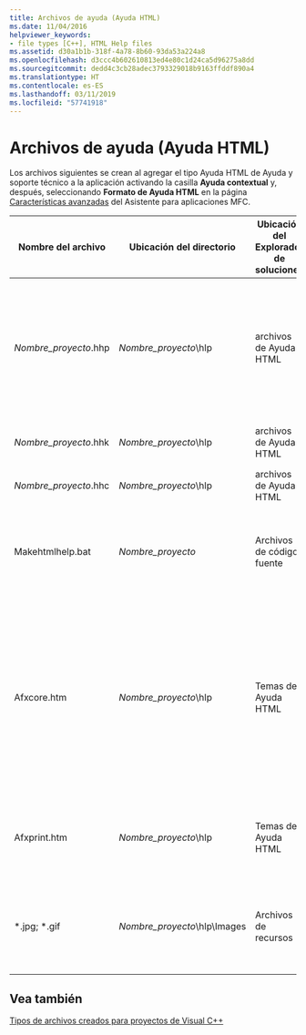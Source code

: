 ```yaml
---
title: Archivos de ayuda (Ayuda HTML)
ms.date: 11/04/2016
helpviewer_keywords:
- file types [C++], HTML Help files
ms.assetid: d30a1b1b-318f-4a78-8b60-93da53a224a8
ms.openlocfilehash: d3ccc4b602610813ed4e80c1d24ca5d96275a8dd
ms.sourcegitcommit: dedd4c3cb28adec3793329018b9163ffddf890a4
ms.translationtype: HT
ms.contentlocale: es-ES
ms.lasthandoff: 03/11/2019
ms.locfileid: "57741918"
---
```

# <a name="help-files-html-help"></a>Archivos de ayuda (Ayuda HTML)

Los archivos siguientes se crean al agregar el tipo Ayuda HTML de Ayuda y soporte técnico a la aplicación activando la casilla **Ayuda contextual** y, después, seleccionando **Formato de Ayuda HTML** en la página [Características avanzadas](../mfc/reference/advanced-features-mfc-application-wizard.md) del Asistente para aplicaciones MFC.

|Nombre del archivo|Ubicación del directorio|Ubicación del Explorador de soluciones|Descripción|
|---------------|------------------------|--------------------------------|-----------------|
|*Nombre_proyecto*.hhp|*Nombre_proyecto*\hlp|archivos de Ayuda HTML|El archivo de proyecto de ayuda. Contiene los datos necesarios para compilar los archivos de ayuda en un archivo .hxs o .chm.|
|*Nombre_proyecto*.hhk|*Nombre_proyecto*\hlp|archivos de Ayuda HTML|Contiene un índice de los temas de ayuda.|
|*Nombre_proyecto*.hhc|*Nombre_proyecto*\hlp|archivos de Ayuda HTML|El contenido del proyecto de ayuda.|
|Makehtmlhelp.bat|*Nombre_proyecto*|Archivos de código fuente|El sistema los usa para compilar el proyecto de ayuda cuando se compila el proyecto.|
|Afxcore.htm|*Nombre_proyecto*\hlp|Temas de Ayuda HTML|Contiene los temas de ayuda estándar para los comandos de MFC estándar y los objetos de la pantalla. Agregue temas de ayuda propios a este archivo.|
|Afxprint.htm|*Nombre_proyecto*\hlp|Temas de Ayuda HTML|Contiene los temas de ayuda para los comandos de impresión.|
|*.jpg; \*.gif|*Nombre_proyecto*\hlp\Images|Archivos de recursos|Contienen imágenes para los diferentes temas de archivo de ayuda generados.|

## <a name="see-also"></a>Vea también

[Tipos de archivos creados para proyectos de Visual C++](../ide/file-types-created-for-visual-cpp-projects.md)
